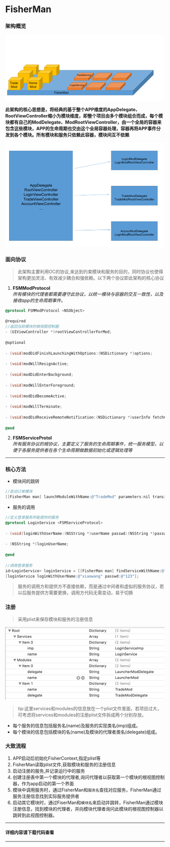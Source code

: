 # FisherMan

### 架构概览

![FisherMan](https://raw.githubusercontent.com/Geforceyu/FisherMan/master/ReadmeSource/main.png)


**此架构的核心思想是，将经典的基于整个APP维度的AppDelegate、RootViewController缩小为模块维度，即整个项目由多个模块组合而成，每个模块都有自己的ModDelegate、ModRootViewController，由一个全局的容器来包含这些模块，APP的生命周期也交由这个全局容器处理，容器再将APP事件分发到各个模块。所有模块和服务只依赖此容器，模块间互不依赖**

![](https://raw.githubusercontent.com/Geforceyu/FisherMan/master/ReadmeSource/modules.png)

### 面向协议
>此架构主要利用OC的协议,来达到约束模块和服务的目的，同时协议也使得架构更加灵活、有效减少耦合和强依赖。以下两个协议即此架构的核心协议

1. **FSMModProtocol**<br/>
*所有模块的代理者都需要遵守此协议，以统一模块与容器的交互一致性，以及接收app的生命周期事件。*
```Objective-C
@protocol FSMModProtocol <NSObject>

@required
//返回当前模块的根视图控制器
- (UIViewController *)rootViewControllerForMod;

@optional

- (void)modDidFinishLaunchingWithOptions:(NSDictionary *)options;

- (void)modWillResignActive;

- (void)modDidEnterBackground;

- (void)modWillEnterForeground;

- (void)modDidBecomeActive;

- (void)modWillTerminate;

- (void)modDidReceiveRemoteNotification:(NSDictionary *)userInfo fetchCompletionHandler:(void (^)(UIBackgroundFetchResult))completionHandler;

@end
```

2. **FSMServiceProtol**<br/>
*所有服务协议的根协议，主要定义了服务的生命周期事件，统一服务模型，以便于各服务提供者在各个生命周期做数据初始化或逻辑处理等*


-----------------------------
### 核心方法

- 模块间的跳转
```Objective-C
//启动订单模块
[[FisherMan man] launchModuleWithName:@"TradeMod" parameters:nil transition:FMModTransitionTypePush];
```

- 服务的调用
```Objective-C
//定义登录服务所能提供的服务
@protocol LoginService <FSMServiceProtocol>

- (void)loginWithUserName:(NSString *)userName passwd:(NSString *)passwd;

- (NSString *)loginUserName;

@end

//调用登录服务
id<LoginService> loginService = [[FisherMan man] findServiceWithName:@"LoginService"];
[loginService loginWithUserName:@"xiaowang" passwd:@"123"];
```
>服务的调用方和提供方不直接依赖，而是通过中间者和虚拟的服务协议，若以后服务提供方需要更换，调用方代码无需变动，易于切换



### 注册

> 采用plist来保存模块和服务的注册信息

![](https://raw.githubusercontent.com/Geforceyu/FisherMan/master/ReadmeSource/profile.png)

> tip:这里services和modules的信息放在一个plist文件里面，若项目过大，可考虑将services和modules的注册plist文件拆成两个分别存放。
- 每个服务的信息包括服务名(name)及服务的实现类名(imp)组成。
- 每个模块的信息包括模块的名(name)及模块的代理者类名(delegate)组成。

### 大致流程
1. APP启动后初始化FisherContext,指定plist等
2. FisherMan读取plist文件,获取模块和服务的注册信息
2. 启动注册的服务,并记录运行中的服务
3. 创建注册表中第一个模块的代理者,询问代理者以获取第一个模块的根视图控制器，作为app启动的第一个界面
4. 模块中调用服务时，通过FisherMan和`服务名`查找对应服务，FisherMan通过服务注册信息找到实际服务提供者
5. 启动其它模块时，通过FiserMan和`模块名`来启动并跳转，FisherMan通过模块注册信息，找到模块的代理者，并向模块代理者询问此模块的根视图控制器以跳转到此视图控制器。

--------------------------
#### 详细内容请下载代码查看
--------------------------








